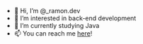 - 👋 Hi, I’m @_ramon.dev
- 👀 I’m interested in back-end development
- 🌱 I’m currently studying Java
- 📫 You can reach me [here](https://www.linkedin.com/in/ramon-pelle-71a86b129)!
<!---
RamonPelle/RamonPelle is a ✨ special ✨ repository because its `README.md` (this file) appears on your GitHub profile.
You can click the Preview link to take a look at your changes.
--->
